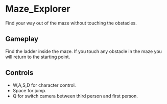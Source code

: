 # Maze_Explorer

Find your way out of the maze without touching the obstacles.

## Gameplay

Find the ladder inside the maze. If you touch any obstacle in the maze you will return to the starting point.

## Controls

- W,A,S,D for character control.
- Space for jump.
- Q for switch camera between third person and first person.
